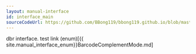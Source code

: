 ```yaml
---
layout: manual-interface
id: interface_main
sourceCodeUrl: https://github.com/BBong119/bbong119.github.io/blob/master/dbr-detailed-info/manual/interface/index.md
---
```


dbr interface.
test link (enum)[{{ site.manual_interface_enum}}BarcodeComplementMode.md]
